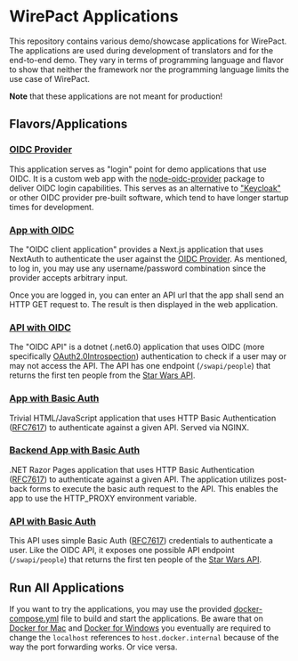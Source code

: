 # WirePact Applications

This repository contains various demo/showcase applications for WirePact.
The applications are used during development of translators and for
the end-to-end demo. They vary in terms of programming language
and flavor to show that neither the framework nor the programming language
limits the use case of WirePact.

**Note** that these applications are not meant for production!

## Flavors/Applications

### [OIDC Provider](./oidc_provider/)

This application serves as "login" point for demo applications that use OIDC.
It is a custom web app with the [node-oidc-provider](https://github.com/panva/node-oidc-provider)
package to deliver OIDC login capabilities. This serves as an
alternative to ["Keycloak"](https://www.keycloak.org/)
or other OIDC provider pre-built software, which tend to
have longer startup times for development.

### [App with OIDC](./oidc_app/)

The "OIDC client application" provides a Next.js application that uses NextAuth
to authenticate the user against the [OIDC Provider](./oidc_provider).
As mentioned, to log in, you may use any username/password combination
since the provider accepts arbitrary input.

Once you are logged in, you can enter an API url that the app shall
send an HTTP GET request to. The result is then displayed in the
web application.

### [API with OIDC](./oidc_api/)

The "OIDC API" is a dotnet (.net6.0) application that uses
OIDC (more specifically
[OAuth2.0Introspection](https://github.com/IdentityModel/IdentityModel.AspNetCore.OAuth2Introspection)) authentication
to check if a user may or may not access the API. The API has
one endpoint (`/swapi/people`) that returns the first ten people from the
[Star Wars API](https://swapi.dev/).

### [App with Basic Auth](./basic_auth_app/)

Trivial HTML/JavaScript application that uses HTTP Basic Authentication
([RFC7617](https://tools.ietf.org/html/rfc7617))
to authenticate against a given API. Served via NGINX.

### [Backend App with Basic Auth](./basic_auth_backend_app/)

.NET Razor Pages application that uses HTTP Basic Authentication
([RFC7617](https://tools.ietf.org/html/rfc7617))
to authenticate against a given API. The application utilizes
post-back forms to execute the basic auth request to the API.
This enables the app to use the HTTP_PROXY environment variable.

### [API with Basic Auth](./basic_auth_api/)

This API uses simple Basic Auth ([RFC7617](https://tools.ietf.org/html/rfc7617))
credentials to authenticate a user. Like the OIDC API, it exposes one
possible API endpoint (`/swapi/people`) that returns the first ten people
of the [Star Wars API](https://swapi.dev/).

## Run All Applications

If you want to try the applications, you may use the provided
[docker-compose.yml](./docker-compose.yml) file to build and start
the applications. Be aware that on
[Docker for Mac](https://docs.docker.com/desktop/mac/)
and [Docker for Windows](https://docs.docker.com/desktop/windows/)
you eventually are required to change the `localhost` references
to `host.docker.internal` because of the way the port forwarding
works. Or vice versa.
